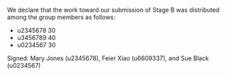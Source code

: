 We declare that the work toward our submission of Stage B was distributed among the group members as follows:

* u2345678 30
* u3456789 40
* u0234567 30

Signed: Mary Jones (u2345678), Feier Xiao (u6609337), and Sue Black (u0234567)
